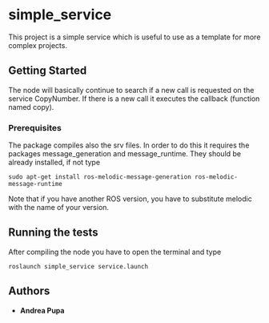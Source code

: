 # simple_service

This project is a simple service which is useful to use as a template for more complex projects.

## Getting Started

The node will basically continue to search if a new call is requested on the service CopyNumber.
If there is a new call it executes the callback (function named copy).

### Prerequisites 

The package compiles also the srv files.
In order to do this it requires the packages message_generation and message_runtime.
They should be already installed, if not type

```
sudo apt-get install ros-melodic-message-generation ros-melodic-message-runtime 
```

Note that if you have another ROS version, you have to substitute melodic with the name of your version.

## Running the tests

After compiling the node you have to open the terminal and type

```
roslaunch simple_service service.launch
```

## Authors

* **Andrea Pupa** 
